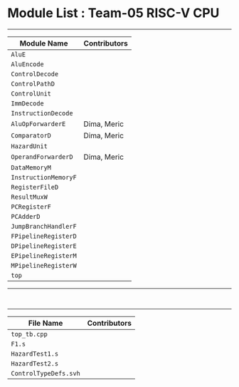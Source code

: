 # Module List : Team-05 RISC-V CPU

---
| Module Name | Contributors |
|-------------|---------------|
| `AluE` | |
| `AluEncode` | |
| `ControlDecode` | |
| `ControlPathD` | |
| `ControlUnit` | |
|  `ImmDecode` | |
| `InstructionDecode` | |
| `AluOpForwarderE`| Dima, Meric |
| `ComparatorD` | Dima, Meric | 
| `HazardUnit` | |
| `OperandForwarderD` | Dima, Meric |
| `DataMemoryM` | |
| `InstructionMemoryF` | |
| `RegisterFileD` | |
| `ResultMuxW` | |
| `PCRegisterF` | |
| `PCAdderD` | |
| `JumpBranchHandlerF` | |
| `FPipelineRegisterD` | |
| `DPipelineRegisterE` | |
| `EPipelineRegisterM` | |
| `MPipelineRegisterW` | |
| `top` | |
---

<br>

---
| File Name | Contributors |
|-------------|---------------|
| `top_tb.cpp` | | Meric
|  `F1.s` | |
| `HazardTest1.s`| |
| `HazardTest2.s`| |
|  `ControlTypeDefs.svh` | |
